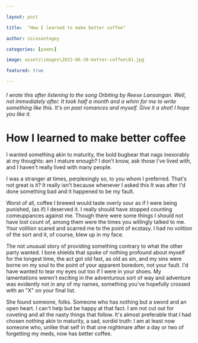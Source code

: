 ```yaml
---

layout: post

title:  "How I learned to make better coffee"

author: nicosantagoy

categories: [poems]

image: assets\images\2022-06-28-better-coffee\01.jpg

featured: true

---
```


###### I wrote this after listening to the song Orbiting by Reese Lansangan. Well, not immediately after. It took half a month and a whim for me to write something like this. It's on past romances and myself. Give it a shot! I hope you like it.

# How I learned to make better coffee

I wanted something akin to maturity, the bold
bugbear that nags inexorably at my thoughts:
am I mature enough? I don't know, ask those
I've lived with, and I haven't really lived
				with many people.

I was a stranger at times, perplexingly so, to you whom I preferred.
That's not great is it? It really isn't because whenever I asked this
It was after I'd done something bad and it happened to be my fault.

Worst of all, coffee I brewed would taste overly sour as if I were being punished,
(as if) I deserved it. I really should have stopped counting comeuppances
against me. Though there were some things I should not have lost
count of, among them were the times you willingly talked to me.
Your volition scared and scarred me to the point of ecstasy.
I had no volition of the sort and it, of course, blew up in my face.

The not unusual story of providing something contrary to what the other party
wanted. I bore shields that spoke of nothing profound about myself for
the longest time, the act got old fast, as old as sin, and my sins were borne
on my soul to the point of your apparent boredom, not your fault.
I'd have wanted to tear my eyes out too if I were in your shoes.
My lamentations weren't exciting in the adventurous sort of way and
adventure was evidently not in any of my names, something you've
				hopefully crossed with an "X" on your final list.

She found someone, folks. Someone who has nothing but a sword and an open heart.
I can't help but be happy at that fact. I am not cut out for coveting and all the nasty things
that follow. It's almost preferable that I had chosen nothing akin to maturity, a sad, sordid truth:
				I am at least now someone who,
				unlike that self in that one nightmare
				after a day or two of forgetting my meds,
				now has better coffee.